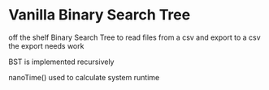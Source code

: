 <!DOCTYPE html>
<html>
<head>
</head>
  
<body>

<h1 style font-size: small; >Vanilla Binary Search Tree</h1>
<p>off the shelf Binary Search Tree to read files from a csv and export to a csv
the export needs work

BST is implemented recursively 

nanoTime() used to calculate system runtime </p>

</body>
</html>








